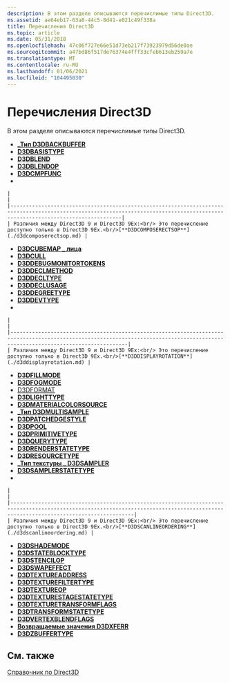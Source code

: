 ```yaml
---
description: В этом разделе описываются перечислимые типы Direct3D.
ms.assetid: ae64eb17-63a8-44c5-8d41-e021c49f338a
title: Перечисления Direct3D
ms.topic: article
ms.date: 05/31/2018
ms.openlocfilehash: 47c06f727e66e51d73eb217f73923979d56de0ae
ms.sourcegitcommit: a47bd86f517de76374e4fff33cfeb613eb259a7e
ms.translationtype: MT
ms.contentlocale: ru-RU
ms.lasthandoff: 01/06/2021
ms.locfileid: "104495030"
---
```

# <a name="direct3d-enumerations"></a>Перечисления Direct3D

В этом разделе описываются перечислимые типы Direct3D.

-   [**\_Тип D3DBACKBUFFER**](./d3dbackbuffer-type.md)
-   [**D3DBASISTYPE**](./d3dbasistype.md)
-   [**D3DBLEND**](./d3dblend.md)
-   [**D3DBLENDOP**](./d3dblendop.md)
-   [**D3DCMPFUNC**](./d3dcmpfunc.md)
-   

    |                                                                                                                                                                                |
    |--------------------------------------------------------------------------------------------------------------------------------------------------------------------------------|
    | Различия между Direct3D 9 и Direct3D 9Ex:<br/> Это перечисление доступно только в Direct3D 9Ex.<br/>[**D3DCOMPOSERECTSOP**](./d3dcomposerectsop.md) |

    

     

-   [**D3DCUBEMAP \_ лица**](./d3dcubemap-faces.md)
-   [**D3DCULL**](./d3dcull.md)
-   [**D3DDEBUGMONITORTOKENS**](./d3ddebugmonitortokens.md)
-   [**D3DDECLMETHOD**](./d3ddeclmethod.md)
-   [**D3DDECLTYPE**](./d3ddecltype.md)
-   [**D3DDECLUSAGE**](./d3ddeclusage.md)
-   [**D3DDEGREETYPE**](./d3ddegreetype.md)
-   [**D3DDEVTYPE**](./d3ddevtype.md)
-   

    |                                                                                                                                                                                  |
    |----------------------------------------------------------------------------------------------------------------------------------------------------------------------------------|
    | Различия между Direct3D 9 и Direct3D 9Ex:<br/> Это перечисление доступно только в Direct3D 9Ex.<br/>[**D3DDISPLAYROTATION**](./d3ddisplayrotation.md) |

    

     

-   [**D3DFILLMODE**](./d3dfillmode.md)
-   [**D3DFOGMODE**](./d3dfogmode.md)
-   [D3DFORMAT](d3dformat.md)
-   [**D3DLIGHTTYPE**](./d3dlighttype.md)
-   [**D3DMATERIALCOLORSOURCE**](./d3dmaterialcolorsource.md)
-   [**\_Тип D3DMULTISAMPLE**](./d3dmultisample-type.md)
-   [**D3DPATCHEDGESTYLE**](./d3dpatchedgestyle.md)
-   [**D3DPOOL**](./d3dpool.md)
-   [**D3DPRIMITIVETYPE**](./d3dprimitivetype.md)
-   [**D3DQUERYTYPE**](./d3dquerytype.md)
-   [**D3DRENDERSTATETYPE**](./d3drenderstatetype.md)
-   [**D3DRESOURCETYPE**](./d3dresourcetype.md)
-   [**\_Тип текстуры \_ D3DSAMPLER**](./d3dsampler-texture-type.md)
-   [**D3DSAMPLERSTATETYPE**](./d3dsamplerstatetype.md)
-   

    |                                                                                                                                                                                    |
    |------------------------------------------------------------------------------------------------------------------------------------------------------------------------------------|
    | Различия между Direct3D 9 и Direct3D 9Ex:<br/> Это перечисление доступно только в Direct3D 9Ex.<br/>[**D3DSCANLINEORDERING**](./d3dscanlineordering.md) |

    

     

-   [**D3DSHADEMODE**](./d3dshademode.md)
-   [**D3DSTATEBLOCKTYPE**](./d3dstateblocktype.md)
-   [**D3DSTENCILOP**](./d3dstencilop.md)
-   [**D3DSWAPEFFECT**](./d3dswapeffect.md)
-   [**D3DTEXTUREADDRESS**](./d3dtextureaddress.md)
-   [**D3DTEXTUREFILTERTYPE**](./d3dtexturefiltertype.md)
-   [**D3DTEXTUREOP**](./d3dtextureop.md)
-   [**D3DTEXTURESTAGESTATETYPE**](./d3dtexturestagestatetype.md)
-   [**D3DTEXTURETRANSFORMFLAGS**](./d3dtexturetransformflags.md)
-   [**D3DTRANSFORMSTATETYPE**](./d3dtransformstatetype.md)
-   [**D3DVERTEXBLENDFLAGS**](./d3dvertexblendflags.md)
-   [**Возвращаемые значения D3DXFERR**](./d3dxferr-return-values.md)
-   [**D3DZBUFFERTYPE**](./d3dzbuffertype.md)

## <a name="related-topics"></a>См. также

<dl> <dt>

[Справочник по Direct3D](dx9-graphics-reference-d3d.md)
</dt> </dl>

 

 
